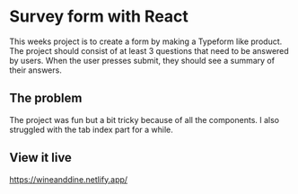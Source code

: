 # Survey form with React

This weeks project is to create a form by making a Typeform like product. The project should consist of at least 3 questions that need to be answered by users. 
When the user presses submit, they should see a summary of their answers.

## The problem

The project was fun but a bit tricky because of all the components. I also struggled with the tab index part for a while.

## View it live

https://wineanddine.netlify.app/
